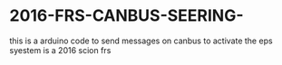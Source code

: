 # 2016-FRS-CANBUS-SEERING-
 this is a arduino code to send messages on canbus to activate the eps syestem is a 2016 scion frs 
